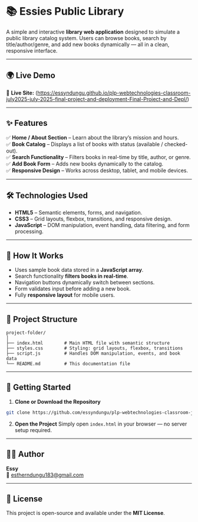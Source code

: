 # 📚 Essies Public Library

A simple and interactive **library web application** designed to simulate a public library catalog system. Users can browse books, search by title/author/genre, and add new books dynamically — all in a clean, responsive interface.

---

## 🌍 Live Demo

🔗 **Live Site:** (https://essyndungu.github.io/plp-webtechnologies-classroom-july2025-july-2025-final-project-and-deployment-Final-Project-and-Depl/)

---

## ✨ Features

✅ **Home / About Section** – Learn about the library’s mission and hours.  
✅ **Book Catalog** – Displays a list of books with status (available / checked-out).  
✅ **Search Functionality** – Filters books in real-time by title, author, or genre.  
✅ **Add Book Form** – Adds new books dynamically to the catalog.  
✅ **Responsive Design** – Works across desktop, tablet, and mobile devices.

---

## 🛠️ Technologies Used

- **HTML5** – Semantic elements, forms, and navigation.
- **CSS3** – Grid layouts, flexbox, transitions, and responsive design.
- **JavaScript** – DOM manipulation, event handling, data filtering, and form processing.

---

## 🧩 How It Works

- Uses sample book data stored in a **JavaScript array**.
- Search functionality **filters books in real-time**.
- Navigation buttons dynamically switch between sections.
- Form validates input before adding a new book.
- Fully **responsive layout** for mobile users.

---

## 📂 Project Structure

```
project-folder/
│
├── index.html        # Main HTML file with semantic structure
├── styles.css        # Styling: grid layouts, flexbox, transitions
├── script.js         # Handles DOM manipulation, events, and book data
└── README.md         # This documentation file
```

---

## 🚀 Getting Started

1. **Clone or Download the Repository**
```bash
git clone https://github.com/essyndungu/plp-webtechnologies-classroom-july2025-july-2025-final-project-and-deployment-Final-Project-and-Depl)  ** or download** https://github.com/essyndungu/plp-webtechnologies-classroom-july2025-july-2025-final-project-and-deployment-Final-Project-and-Depl
```

2. **Open the Project**
Simply open `index.html` in your browser — no server setup required.

---

## 👩‍💻 Author

**Essy**  
📧 estherndungu183@gmail.com

---

## 📜 License

This project is open-source and available under the **MIT License**.



